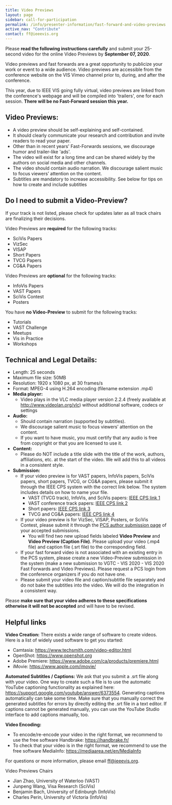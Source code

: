 ```yaml
---
title: Video Previews
layout: page
sidebar: call-for-participation
permalink: /info/presenter-information/fast-forward-and-video-previews
active_nav: "Contribute"
contact: ff@ieeevis.org
---
```



Please **read the following instructions carefully** and submit your
25-second video for the online Video Previews by **September 07, 2020**.


Video previews and fast forwards are a great opportunity to publicize
your work or event to a wide audience. Video previews are accessible
from the conference website on the VIS Vimeo channel prior to, during,
and after the conference. 




This year, due to IEEE VIS going fully virtual, video previews are linked 
from the conference's webpage and will be compiled into 'trailers', one for
each session. **There will be no Fast-Forward session this year.** 




<!--
At least one author for each accepted
submission is required to present a 25-second preview of their work
during a Fast Forward (FF) session held at the conference. The same
25-second video supports both purposes: it will be archivally
available as a standalone video with audio track, and it will also be
played during the FF session **without** the audio track while the
author speaks. Voiceover narration in the audio track is strongly
recommended to make the archival video most useful, but is not
mandatory.
--



<!--
<style>
td.videopreview {
background-color: #fde5cc;
}
td.fastforward {
background-color: #d9ead2;
}
td.left {
font-weight: bold;
vertical-align: top;
}
</style>


<table>
<thead align="center"><td></td><td class="videopreview"><b>Video Preview</b></td><td class="fastforward"><b>Fast Forward</b></td></thead>
<tbody>
<tr><td class="left">What</td><td class="videopreview">The video preview will be hosted at a video platform (Vimeo) and should advertise your work in a way that motivates viewers to read the paper. It will exist for a long time.</td>
  
<td class="fastforward">The fast forward video is the video preview <b>without any audio track</b>. The visuals should support your on-stage oral advertisement to join your conference presentation.</td></tr>
<tr><td class="left">Format</td><td colspan="2">
<b>Length:</b> 25 seconds - DO NOT include a title slide<br>
<b>Maximum file size:</b> 50MB<br>
<b>Resolution:</b> 1280 x 720 px, at 24 to 30 frames/s<br>
<b>Format:</b> MPEG-4 using H.264 encoding<br>
<b>Testing:</b> Your video should play in VLC media player version 2.2.4<br>
** More details below
</td></tr>
<tr><td class="left">Audio</td><td class="videopreview">Narration and free-to-use music<br>
** More details below</td><td class="fastforward">None</td></tr>
<tr><td rowspan="2" class="left">Who</td><td colspan="2">Papers (VAST, InfoVis, SciVis, Short Papers, TVCG, CG&amp;A, VISAP)<br>Panels<br>
** Please submit only one video that can be used with audio as VP and without audio as FF</td></tr>
<tr><td class="videopreview">Posters (all)</td><td class="fastforward">Posters (only best and honorable mention posters)<br>SciVis contest<br>VISAP art event<br>Supporters<br></td></tr>
</tbody>
</table>
-->


## Video Previews: 


- A video preview should be self-explaining and self-contained. 
- It should clearly communicate your research and contribution and invite readers to read your paper.
- Other than in recent years' Fast-Forwards sessions, we discourage humor and trailer-like 'ads'. 
- The video will exist for a long time and can be shared widely by the authors on social media and other channels. 
- The video should contain audio narration. We discourage salient music to focus viewers’ attention on the content.
- Subtitles are mandatory to increase accessibility. See below for tips on how to create and include subtitles


## Do I need to submit a Video-Preview? 
If your track is not listed, please check for updates later as all track chairs are finalizing their decisions.


Video Previews are **required** for the following tracks:
- SciVis Papers
- VizSec
- VISAP
- Short Papers
- TVCG Papers
- CG&amp;A Papers


Video Previews are **optional** for the following tracks:
- InfoVis Papers
- VAST Papers
- SciVis Contest
- Posters


You have **no Video-Preview** to submit for the following tracks:
- Tutorials
- VAST Challenge
- Meetups
- Vis in Practice
- Workshops




## Technical and Legal Details: 


- Length: 25 seconds
- Maximum file size: 50MB
- Resolution: 1920 x 1080 px, at 30 frames/s
- Format: MPEG-4 using H.264 encoding (filename extension .mp4)
- **Media player:**
  - Video plays in the VLC media player version 2.2.4 (freely available at http://www.videolan.org/vlc) without additional software, codecs or settings
- **Audio:**
  - Should contain narration (supported by subtitles). 
  - We discourage salient music to focus viewers’ attention on the content.
  - If you want to have music, you must certify that any audio is free from copyright or that you are licensed to use it.
- **Content:** 
  - Please do NOT include a title slide with the title of the work, authors, affiliations, etc. at the start of the video. We will add this to all videos in a consistent style.
- **Submission:**
  - If your video preview is for VAST papers, InfoVis papers, SciVis papers, short papers, TVCG, or CG&amp;A papers, please submit it through the IEEE CPS system with the correct link below. The system includes details on how to name your file. 
    - VAST (TVCG track), InfoVis, and SciVis papers: [IEEE CPS link 1]( https://www.ieeecps.org/#!/auth/login?ak=1&pid=6npUPAW09ZkWTxZu1x6eqt)
    - VAST conference track papers: [IEEE CPS link 2]( https://www.ieeecps.org/#!/auth/login?ak=1&pid=1STjhXEs7pnq6MVRHsS1GZ)
    - Short papers: [IEEE CPS link 3](https://www.ieeecps.org/#!/auth/login?ak=1&pid=6FmDqudXOcyXV0lDKiEQXe)
    - TVCG and CG&amp;A papers: [IEEE CPS link 4](https://www.ieeecps.org/)
  - If your video preview is for VizSec, VISAP, Posters, or SciVis Contest, please submit it through the [PCS author submission page](https://new.precisionconference.com/vgtc) of your accepted submissions. 
    - You will find two new upload fields labeled **Video Preview** and **Video Preview (Caption File)**. Please upload your video (.mp4 file) and caption file (.srt file) to the corresponding field.
  - If your fast forward video is not associated with an existing entry in the PCS system, please create a new Video-Preview submission in the system (make a new submission to VGTC - VIS 2020 - VIS 2020 Fast Forwards and Video Previews). Please request a PCS login from the conference organizers if you do not have one.
  - Please submit your video file and caption/subtitle file separately and do not bake the subtitles into the video. We will do the integration in a consistent way.


Please **make sure that your video adheres to these specifications otherwise it will not be accepted** and will have to be revised.


## Helpful links


**Video Creation:**
There exists a wide range of software to create videos. Here is a list of widely used software to get you started:
- Camtasia: https://www.techsmith.com/video-editor.html
- OpenShot: https://www.openshot.org 
- Adobe Premiere:  https://www.adobe.com/ca/products/premiere.html	
- iMovie: https://www.apple.com/imovie/


**Automated Subtitles / Captions:**
We ask that you submit a .srt file along with your video. One way to create such a file is to use the automatic YouTube captioning functionality as explained here:  https://support.google.com/youtube/answer/6373554. Generating captions automatically can take some time. Make sure that you manually correct the generated subtitles for errors by directly editing the .srt file in a text editor. If captions cannot be generated manually, you can use the YouTube Studio interface to add captions manually, too.


**Video Encoding:** 
- To encode/re-encode your video in the right format, we recommend to use the free software Handbrake: https://handbrake.fr/ 
- To check that your video is in the right format, we recommend to use the free software MediaInfo: https://mediaarea.net/en/MediaInfo




For questions or more information, please email ff@ieeevis.org.




Video Previews Chairs


- Jian Zhao, University of Waterloo (VAST)
- Junpeng Wang, Visa Research (SciVis)
- Benjamin Bach, University of Edinburgh (InfoVis)
- Charles Perin, University of Victoria (InfoVis)
